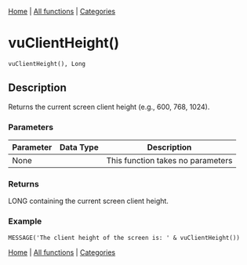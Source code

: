 [Home](../index.md) | [All functions](index.md) | [Categories](../categories/index.md)

# vuClientHeight()

```Prototype
vuClientHeight(), Long
```


## Description
Returns the current screen client height (e.g., 600, 768, 1024).

### Parameters

| Parameter | Data Type | Description |
|-----------|-----------|-------------|
| None      |          | This function takes no parameters |

### Returns
LONG containing the current screen client height.

### Example

```Clarion
MESSAGE('The client height of the screen is: ' & vuClientHeight())
```

[Home](../index.md) | [All functions](index.md) | [Categories](../categories/index.md)

